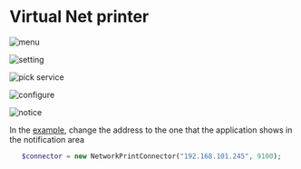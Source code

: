 # Virtual Net printer

![menu](https://github.com/402d/Virtual_POS_printer/raw/master/screenshots/menu-settings.jpg)

![setting](https://github.com/402d/Virtual_POS_printer/raw/master/screenshots/settings-other-services.jpg)

![pick service](https://github.com/402d/Virtual_POS_printer/raw/master/screenshots/settings-pick-service.jpg)

![configure](https://github.com/402d/Virtual_POS_printer/raw/master/screenshots/config-net-share.jpg)

![notice](https://github.com/402d/Virtual_POS_printer/raw/master/screenshots/notify-net.jpg)

In the [example](https://github.com/mike42/escpos-php/blob/development/example/interface/ethernet.php#L11), change the address to the one that the application shows in the notification area

```php
   $connector = new NetworkPrintConnector("192.168.101.245", 9100);
```